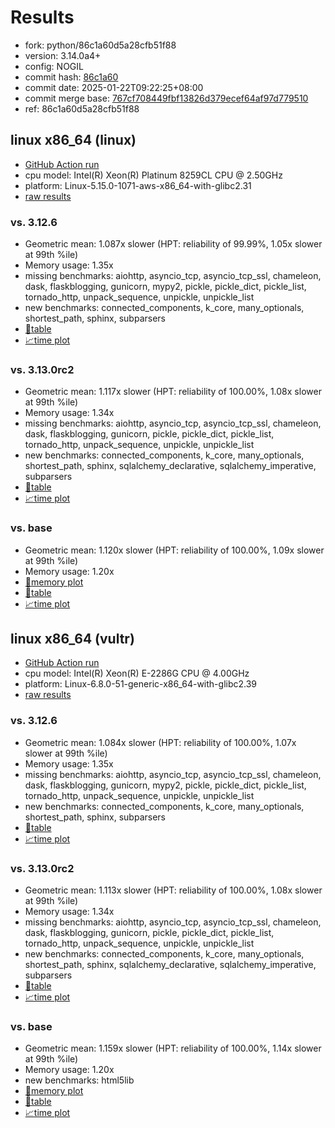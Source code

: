 # Results

- fork: python/86c1a60d5a28cfb51f88
- version: 3.14.0a4+
- config: NOGIL
- commit hash: [86c1a60](https://github.com/python/cpython/commit/86c1a60)
- commit date: 2025-01-22T09:22:25+08:00
- commit merge base: [767cf708449fbf13826d379ecef64af97d779510](https://github.com/python/cpython/commit/767cf708449fbf13826d379ecef64af97d779510)
- ref: 86c1a60d5a28cfb51f88

## linux x86_64 (linux)

- [GitHub Action run](https://github.com/facebookexperimental/free-threading-benchmarking/actions/runs/12903012457)
- cpu model: Intel(R) Xeon(R) Platinum 8259CL CPU @ 2.50GHz
- platform: Linux-5.15.0-1071-aws-x86_64-with-glibc2.31
- [raw results](bm-20250122-linux-x86_64-python-86c1a60d5a28cfb51f88-3.14.0a4%2B-86c1a60.json)

### vs. 3.12.6

- Geometric mean: 1.087x slower (HPT: reliability of 99.99%, 1.05x slower at 99th %ile)
- Memory usage: 1.35x
- missing benchmarks: aiohttp, asyncio_tcp, asyncio_tcp_ssl, chameleon, dask, flaskblogging, gunicorn, mypy2, pickle, pickle_dict, pickle_list, tornado_http, unpack_sequence, unpickle, unpickle_list
- new benchmarks: connected_components, k_core, many_optionals, shortest_path, sphinx, subparsers
- [📄table](bm-20250122-linux-x86_64-python-86c1a60d5a28cfb51f88-3.14.0a4%2B-86c1a60-vs-3.12.6.md)
- [📈time plot](bm-20250122-linux-x86_64-python-86c1a60d5a28cfb51f88-3.14.0a4%2B-86c1a60-vs-3.12.6.svg)

### vs. 3.13.0rc2

- Geometric mean: 1.117x slower (HPT: reliability of 100.00%, 1.08x slower at 99th %ile)
- Memory usage: 1.34x
- missing benchmarks: aiohttp, asyncio_tcp, asyncio_tcp_ssl, chameleon, dask, flaskblogging, gunicorn, pickle, pickle_dict, pickle_list, tornado_http, unpack_sequence, unpickle, unpickle_list
- new benchmarks: connected_components, k_core, many_optionals, shortest_path, sphinx, sqlalchemy_declarative, sqlalchemy_imperative, subparsers
- [📄table](bm-20250122-linux-x86_64-python-86c1a60d5a28cfb51f88-3.14.0a4%2B-86c1a60-vs-3.13.0rc2.md)
- [📈time plot](bm-20250122-linux-x86_64-python-86c1a60d5a28cfb51f88-3.14.0a4%2B-86c1a60-vs-3.13.0rc2.svg)

### vs. base

- Geometric mean: 1.120x slower (HPT: reliability of 100.00%, 1.09x slower at 99th %ile)
- Memory usage: 1.20x
- [🧠memory plot](bm-20250122-linux-x86_64-python-86c1a60d5a28cfb51f88-3.14.0a4%2B-86c1a60-vs-base-mem.svg)
- [📄table](bm-20250122-linux-x86_64-python-86c1a60d5a28cfb51f88-3.14.0a4%2B-86c1a60-vs-base.md)
- [📈time plot](bm-20250122-linux-x86_64-python-86c1a60d5a28cfb51f88-3.14.0a4%2B-86c1a60-vs-base.svg)

## linux x86_64 (vultr)

- [GitHub Action run](https://github.com/facebookexperimental/free-threading-benchmarking/actions/runs/12903012457)
- cpu model: Intel(R) Xeon(R) E-2286G CPU @ 4.00GHz
- platform: Linux-6.8.0-51-generic-x86_64-with-glibc2.39
- [raw results](bm-20250122-vultr-x86_64-python-86c1a60d5a28cfb51f88-3.14.0a4%2B-86c1a60.json)

### vs. 3.12.6

- Geometric mean: 1.084x slower (HPT: reliability of 100.00%, 1.07x slower at 99th %ile)
- Memory usage: 1.35x
- missing benchmarks: aiohttp, asyncio_tcp, asyncio_tcp_ssl, chameleon, dask, flaskblogging, gunicorn, mypy2, pickle, pickle_dict, pickle_list, tornado_http, unpack_sequence, unpickle, unpickle_list
- new benchmarks: connected_components, k_core, many_optionals, shortest_path, sphinx, subparsers
- [📄table](bm-20250122-vultr-x86_64-python-86c1a60d5a28cfb51f88-3.14.0a4%2B-86c1a60-vs-3.12.6.md)
- [📈time plot](bm-20250122-vultr-x86_64-python-86c1a60d5a28cfb51f88-3.14.0a4%2B-86c1a60-vs-3.12.6.svg)

### vs. 3.13.0rc2

- Geometric mean: 1.113x slower (HPT: reliability of 100.00%, 1.08x slower at 99th %ile)
- Memory usage: 1.34x
- missing benchmarks: aiohttp, asyncio_tcp, asyncio_tcp_ssl, chameleon, dask, flaskblogging, gunicorn, pickle, pickle_dict, pickle_list, tornado_http, unpack_sequence, unpickle, unpickle_list
- new benchmarks: connected_components, k_core, many_optionals, shortest_path, sphinx, sqlalchemy_declarative, sqlalchemy_imperative, subparsers
- [📄table](bm-20250122-vultr-x86_64-python-86c1a60d5a28cfb51f88-3.14.0a4%2B-86c1a60-vs-3.13.0rc2.md)
- [📈time plot](bm-20250122-vultr-x86_64-python-86c1a60d5a28cfb51f88-3.14.0a4%2B-86c1a60-vs-3.13.0rc2.svg)

### vs. base

- Geometric mean: 1.159x slower (HPT: reliability of 100.00%, 1.14x slower at 99th %ile)
- Memory usage: 1.20x
- new benchmarks: html5lib
- [🧠memory plot](bm-20250122-vultr-x86_64-python-86c1a60d5a28cfb51f88-3.14.0a4%2B-86c1a60-vs-base-mem.svg)
- [📄table](bm-20250122-vultr-x86_64-python-86c1a60d5a28cfb51f88-3.14.0a4%2B-86c1a60-vs-base.md)
- [📈time plot](bm-20250122-vultr-x86_64-python-86c1a60d5a28cfb51f88-3.14.0a4%2B-86c1a60-vs-base.svg)

